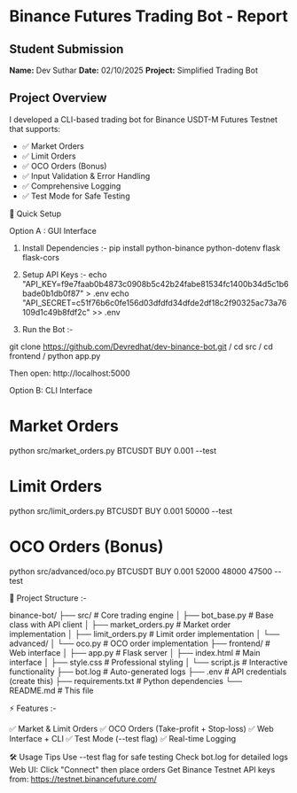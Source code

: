 # Binance Futures Trading Bot - Report

## Student Submission
**Name:** Dev Suthar
**Date:** 02/10/2025
**Project:** Simplified Trading Bot

## Project Overview
I developed a CLI-based trading bot for Binance USDT-M Futures Testnet that supports:
- ✅ Market Orders
- ✅ Limit Orders  
- ✅ OCO Orders (Bonus)
- ✅ Input Validation & Error Handling
- ✅ Comprehensive Logging
- ✅ Test Mode for Safe Testing

🚀 Quick Setup 

Option A : GUI Interface

1. Install Dependencies :-
pip install python-binance python-dotenv flask flask-cors

2. Setup API Keys :-
echo "API_KEY=f9e7faab0b4873c0908b5c42b24fabe81534fc1400b34d5c1b6bade0b1db0f87" > .env
echo "API_SECRET=c51f76b6c0fe156d03dfdfd34dfde2df18c2f90325ac73a76109d1c49b8fdf2c" >> .env

3. Run the Bot :-

git clone https://github.com/Devredhat/dev-binance-bot.git /
cd src /
cd frontend /
python app.py

Then open: http://localhost:5000

Option B: CLI Interface

# Market Orders
python src/market_orders.py BTCUSDT BUY 0.001 --test

# Limit Orders
python src/limit_orders.py BTCUSDT BUY 0.001 50000 --test

# OCO Orders (Bonus)
python src/advanced/oco.py BTCUSDT BUY 0.001 52000 48000 47500 --test

📁 Project Structure :-

binance-bot/
├── src/                          # Core trading engine
│   ├── bot_base.py              # Base class with API client
│   ├── market_orders.py         # Market order implementation
│   ├── limit_orders.py          # Limit order implementation
│   └── advanced/
│       └── oco.py               # OCO order implementation
├── frontend/                    # Web interface
│   ├── app.py                  # Flask server
│   ├── index.html              # Main interface
│   ├── style.css               # Professional styling
│   └── script.js               # Interactive functionality
├── bot.log                     # Auto-generated logs
├── .env                        # API credentials (create this)
├── requirements.txt            # Python dependencies
└── README.md                   # This file

⚡ Features :-

✅ Market & Limit Orders
✅ OCO Orders (Take-profit + Stop-loss)
✅ Web Interface + CLI
✅ Test Mode (--test flag)
✅ Real-time Logging

🛠️ Usage Tips
Use --test flag for safe testing
Check bot.log for detailed logs
Web UI: Click "Connect" then place orders
Get Binance Testnet API keys from: https://testnet.binancefuture.com/
